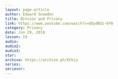 ```yaml
---
layout: page-article
author: Edward Snowden
title: Bitcoin and Privacy
link: https://www.youtube.com/watch?v=UDydB3z-6Y0
category: Privacy
date: Jun 29, 2019
lesson: 19
audio: 
audio2: 
audio3: 
star: 
archive: https://archive.ph/KFkju
series: 
seriesnr: 
---
```

